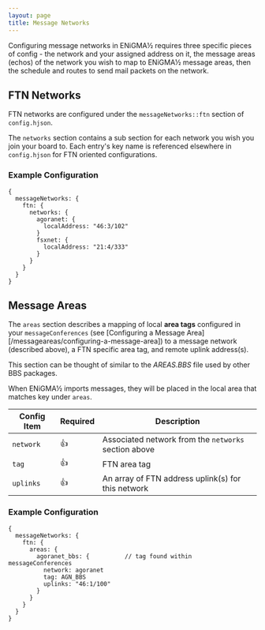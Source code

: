 ```yaml
---
layout: page
title: Message Networks
---
```

Configuring message networks in ENiGMA½ requires three specific pieces of config - the network and your 
assigned address on it, the message areas (echos) of the network you wish to map to ENiGMA½ message areas, 
then the schedule and routes to send mail packets on the network.

## FTN Networks 
 
FTN networks are configured under the `messageNetworks::ftn` section of `config.hjson`.

The `networks` section contains a sub section for each network you wish you join your board to. 
Each entry's key name is referenced elsewhere in `config.hjson` for FTN oriented configurations.

### Example Configuration

```hjson
{
  messageNetworks: {
    ftn: {
      networks: {
        agoranet: { 
          localAddress: "46:3/102"
        }
        fsxnet: { 
          localAddress: "21:4/333"
        }
      }
    }
  }
}
```

## Message Areas

The `areas` section describes a mapping of local **area tags** configured in your `messageConferences` (see
[Configuring a Message Area][/messageareas/configuring-a-message-area]) to a message network (described 
above), a FTN specific area tag, and remote uplink address(s). 

This section can be thought of similar to the *AREAS.BBS* file used by other BBS packages. 

When ENiGMA½ imports messages, they will be placed in the local area that matches key under `areas`.

| Config Item | Required | Description                                              |
|-------------|----------|----------------------------------------------------------|
| `network`   | :+1:     | Associated network from the `networks` section above     |            
| `tag`       | :+1:     | FTN area tag                                             |
| `uplinks`   | :+1:     | An array of FTN address uplink(s) for this network       |

### Example Configuration

```hjson
{
  messageNetworks: {
    ftn: {
      areas: {
        agoranet_bbs: {          // tag found within messageConferences
          network: agoranet
          tag: AGN_BBS
          uplinks: "46:1/100"
        }
      }
    }
  }
}
```